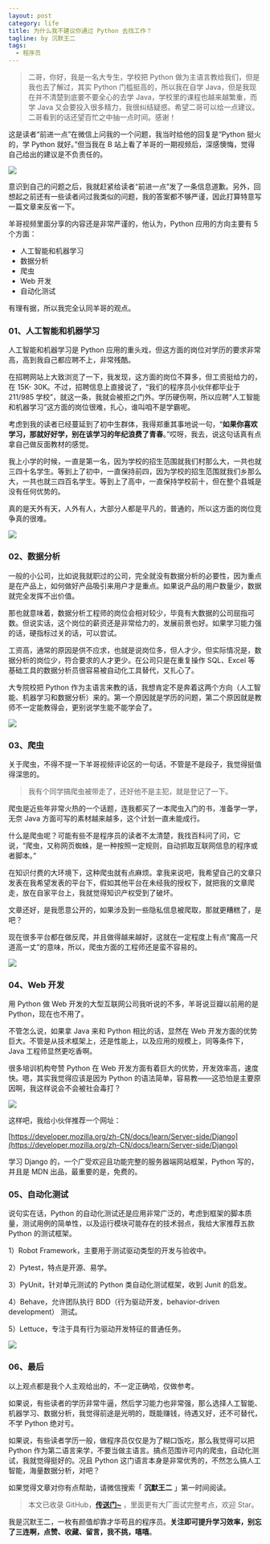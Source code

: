 ```yaml
---
layout: post
category: life
title: 为什么我不建议你通过 Python 去找工作？
tagline: by 沉默王二
tags: 
  - 程序员
---
```


>二哥，你好，我是一名大专生，学校把 Python 做为主语言教给我们，但是我也去了解过，其实 Python 门槛挺高的，所以我在自学 Java，但是我现在并不清楚到底要不要全心的去学 Java，学校里的课程也越来越繁重，而学 Java 又会要投入很多精力，我很纠结疑惑。希望二哥可以给一点建议。二哥看到的话还望百忙之中抽一点时间。感谢！

<!--more-->

这是读者“前进一点”在微信上问我的一个问题，我当时给他的回复是“Python 挺火的，学 Python 就好。”但当我在 B 站上看了羊哥的一期视频后，深感懊悔，觉得自己给出的建议是不负责任的。

![](http://www.itwanger.com/assets/images/2020/05/python-01.gif)


意识到自己的问题之后，我就赶紧给读者“前进一点”发了一条信息道歉。另外，回想起之前还有一些读者问过我类似的问题，我的答案都不够严谨，因此打算特意写一篇文章来反省一下。

羊哥视频里面分享的内容还是非常严谨的，他认为，Python 应用的方向主要有 5 个方面：

- 人工智能和机器学习
- 数据分析
- 爬虫
- Web 开发
- 自动化测试

有理有据，所以我完全认同羊哥的观点。

### 01、人工智能和机器学习

人工智能和机器学习是 Python 应用的重头戏，但这方面的岗位对学历的要求非常高，高到我自己都应聘不上，非常残酷。

在招聘网站上大致浏览了一下，我发现，这方面的岗位不算多，但工资挺给力的，在 15K- 30K。不过，招聘信息上直接说了，“我们的程序员小伙伴都毕业于 211/985 学校”，就这一条，我就会被拒之门外。学历硬伤啊，所以应聘“人工智能和机器学习”这方面的岗位很难，扎心，谁叫咱不是学霸呢。

考虑到我的读者已经蔓延到了初中生群体，我得郑重其事地说一句，“**如果你喜欢学习，那就好好学，别在该学习的年纪浪费了青春**。”哎呀，我去，说这句话真有点拿自己做反面教材的感觉。

我上小学的时候，一直是第一名，因为学校的招生范围就我们村那么大，一共也就三四十名学生。等到上了初中，一直保持前四，因为学校的招生范围就我们乡那么大，一共也就三四百名学生。等到上了高中，一直保持学校前十，但在整个县城是没有任何优势的。

真的是天外有天，人外有人，大部分人都是平凡的，普通的，所以这方面的岗位竞争真的很难。

![](http://www.itwanger.com/assets/images/2020/05/python-02.png)

### 02、数据分析

一般的小公司，比如说我就职过的公司，完全就没有数据分析的必要性，因为重点是在产品上，如何做好产品吸引来用户才是重点。如果说产品的用户数量少，数据就完全发挥不出价值。

那也就意味着，数据分析工程师的岗位会相对较少，毕竟有大数据的公司屈指可数。但说实话，这个岗位的薪资还是非常给力的，发展前景也好。如果学习能力强的话，硬指标过关的话，可以尝试。

工资高，通常的原因是供不应求，也就是说岗位多，但人才少。但实际情况是，数据分析的岗位少，符合要求的人才更少。在公司只是在重复操作 SQL、Excel 等基础工具的数据分析员很容易被自动化工具替代，又扎心了。

大专院校把 Python 作为主语言来教的话，我想肯定不是奔着这两个方向（人工智能、机器学习和数据分析）来的。第一个原因就是学历的问题，第二个原因就是教师不一定能教得会，更别说学生能不能学会了。

![](http://www.itwanger.com/assets/images/2020/05/python-03.png)

### 03、爬虫

关于爬虫，不得不提一下羊哥视频评论区的一句话，不管是不是段子，我觉得挺值得深思的。

>我有个同学搞爬虫被带走了，还好他不是主犯，就是登记了一下。

爬虫是近些年非常火热的一个话题，连我都买了一本爬虫入门的书，准备学一学，无奈 Java 方面可写的素材越来越多，这个计划一直未能成行。

什么是爬虫呢？可能有些不是程序员的读者不太清楚，我找百科问了问，它说，“爬虫，又称网页蜘蛛，是一种按照一定规则，自动抓取互联网信息的程序或者脚本。”

在知识付费的大环境下，这种爬虫就有点麻烦。拿我来说吧，我希望自己的文章只发表在我希望发表的平台下，假如其他平台在未经我的授权下，就把我的文章爬走，放在自家平台上，我就觉得知识产权受到了破坏。

文章还好，是我愿意公开的，如果涉及到一些隐私信息被爬取，那就更糟糕了，是吧？

现在很多平台都在做反爬，并且做得越来越好，这就在一定程度上有点“魔高一尺道高一丈”的意味，所以，爬虫方面的工程师还是蛮不容易的。

![](http://www.itwanger.com/assets/images/2020/05/python-04.gif)


### 04、Web 开发

用 Python 做 Web 开发的大型互联网公司我听说的不多，羊哥说豆瓣以前用的是 Python，现在也不用了。

不管怎么说，如果拿 Java 来和 Python 相比的话，显然在 Web 开发方面的优势巨大。不管是从技术框架上，还是性能上，以及应用的规模上，同等条件下，Java 工程师显然更吃香啊。

很多培训机构夸赞 Python 在 Web 开发方面有着巨大的优势，开发效率高，速度快。嗯，其实我觉得应该是因为 Python 的语法简单，容易教——这恐怕是主要原因啊，我这样说会不会被社会毒打？

![](http://www.itwanger.com/assets/images/2020/05/python-05.png)


这样吧，我给小伙伴推荐一个网址：

[https://developer.mozilla.org/zh-CN/docs/learn/Server-side/Django](https://developer.mozilla.org/zh-CN/docs/learn/Server-side/Django)

学习 Django 的，一个广受欢迎且功能完整的服务器端网站框架，Python 写的，并且是 MDN 出品，最重要的是，免费的。

### 05、自动化测试

说句实在话，Python 的自动化测试还是应用非常广泛的，考虑到框架的脚本质量，测试用例的简单性，以及运行模块可能存在的技术弱点，我给大家推荐五款 Python 的测试框架。

1）Robot Framework，主要用于测试驱动类型的开发与验收中。

2）Pytest，特点是开源、易学。

3）PyUnit，针对单元测试的 Python 类自动化测试框架，收到 Junit 的启发。

4）Behave，允许团队执行 BDD（行为驱动开发，behavior-driven development） 测试。

5）Lettuce，专注于具有行为驱动开发特征的普通任务。

![](http://www.itwanger.com/assets/images/2020/05/python-06.gif)


### 06、最后

以上观点都是我个人主观给出的，不一定正确哈，仅做参考。

如果说，有些读者的学历非常牛逼，然后学习能力也非常强，那么选择人工智能、机器学习、数据分析，我觉得前途是光明的，既能赚钱，待遇又好，还不可替代，不学 Python 绝对亏。

如果说，有些读者学历一般，做程序员仅仅是为了糊口饭吃，那么我觉得可以把 Python 作为第二语言来学，不要当做主语言。搞点范围许可内的爬虫，自动化测试，我就觉得挺好的。况且 Python 这门语言本身是非常优秀的，不然怎么搞人工智能，海量数据分析，对吧？




如果觉得文章对你有点帮助，请微信搜索「 **沉默王二** 」第一时间阅读。

>本文已收录 GitHub，[**传送门~**](https://github.com/qinggee/itwanger.github.io) ，里面更有大厂面试完整考点，欢迎 Star。

我是沉默王二，一枚有颜值却靠才华苟且的程序员。**关注即可提升学习效率，别忘了三连啊，点赞、收藏、留言，我不挑，嘻嘻**。





